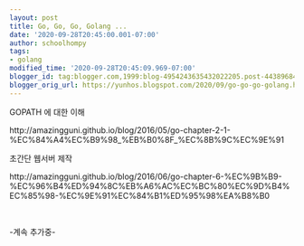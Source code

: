 ```yaml
---
layout: post
title: Go, Go, Go, Golang ...
date: '2020-09-28T20:45:00.001-07:00'
author: schoolhompy
tags:
- golang
modified_time: '2020-09-28T20:45:09.969-07:00'
blogger_id: tag:blogger.com,1999:blog-4954243635432022205.post-4438968457968796519
blogger_orig_url: https://yunhos.blogspot.com/2020/09/go-go-go-golang.html
---
```


<p>GOPATH 에 대한 이해</p><p>http://amazingguni.github.io/blog/2016/05/go-chapter-2-1-%EC%84%A4%EC%B9%98_%EB%B0%8F_%EC%8B%9C%EC%9E%91</p><p>초간단 웹서버 제작</p><p>http://amazingguni.github.io/blog/2016/06/go-chapter-6-%EC%9B%B9-%EC%96%B4%ED%94%8C%EB%A6%AC%EC%BC%80%EC%9D%B4%EC%85%98-%EC%9E%91%EC%84%B1%ED%95%98%EA%B8%B0</p><p><br /></p><p>-계속 추가중-</p>